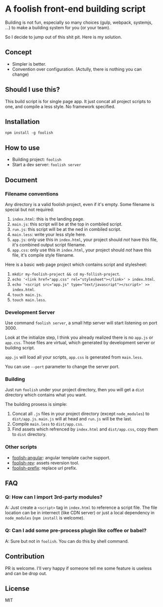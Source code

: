 # A foolish front-end building script

Building is not fun, especially so many choices (gulp, webpack, systemjs, ...) to make a building system for you (or your team).

So I decide to jump out of this shit pit. Here is my solution.

## Concept

* Simpler is better.
* Convention over configuration. (Actully, there is nothing you can change)

## Should I use this?

This build script is for single page app. It just concat all project scripts to one, and compile a less style. No framework specified.

## Installation

`npm install -g foolish`

## How to use

* Building project: `foolish`
* Start a dev server: `foolish server`

## Document

### Filename conventions

Any directory is a valid foolish project, even if it's empty. Some filename is special but not required:

1. `index.html`: this is the landing page.
2. `main.js`: this script will be at the top in combiled script.
3. `run.js`: this script will be at the ned in combiled script.
4. `main.less`: write your less style here.
5. `app.js`: only use this in `index.html`, your project should *not* have this file, it's combined output script filename.
5. `app.css`: only use this in `index.html`, your project should *not* have this file, it's compile style filename.

Here is a basic web page project which contains script and stylesheet:

1. `mkdir my-foolish-project && cd my-follish-project`.
2. `echo '<link href="app.css" rel="stylesheet"></link>' > index.html`.
3. `echo '<script src="app.js" type="text/javascript"></script>' >> index.html`.
4. `touch main.js`.
5. `touch main.less`.

### Development Server

Use command `foolish server`, a small http server will start listening on port 3000.

Look at the initialize step, I think you already realized there is no `app.js` or `app.css`. Those files are virtual, which generated by development server or building script.

`app.js` will load all your scripts, `app.css` is generated from `main.less`.

You can use `--port` parameter to change the server port.

### Building

Just run `foolish` under your project directory, then you will get a `dist` directory which contains what you want.

The building prosess is simple:

1. Concat all `.js` files in your project directory (except `node_modules`) to `dist/app.js`. `main.js` will at head and `run.js` will be the last.
2. Compile `main.less` to `dist/app.css`.
3. Find assets which refrenced by `index.html` and `dist/app.css`, copy them to `dist` directory.

### Other scripts

* [foolish-angular]: angular template cache support.
* [foolish-rev]: assets reversion tool.
* [foolish-prefix]: replace url prefix.

## FAQ

### Q: How can I import 3rd-party modules?
A: Just create a `<script>` tag in `index.html` to reference a script file. The file location can be in internect (like CDN server) or just a local dependency in `node_modules` (`npm install` is welcome).

### Q: Can I add some pre-process plugin like coffee or babel?
A: Sure but not in `foolish`. You can do this by shell command. 

## Contribution

PR is welcome. I'll very happy if someone tell me some feature is useless and can be drop out.

## License

MIT

[foolish-angular]:https://github.com/perfectworks/foolish-angular
[foolish-rev]:https://github.com/perfectworks/foolish-rev
[foolish-prefix]:https://github.com/perfectworks/foolish-prefix
